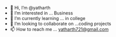 - 👋 Hi, I’m @yatharth
- 👀 I’m interested in ... Business 
- 🌱 I’m currently learning ... in college
- 💞️ I’m looking to collaborate on ...coding projects 
- 📫 How to reach me ... yatharth721@gmail.com

<!---
yatharth721/yatharth721 is a ✨ special ✨ repository because its `README.md` (this file) appears on your GitHub profile.
You can click the Preview link to take a look at your changes.
--->

